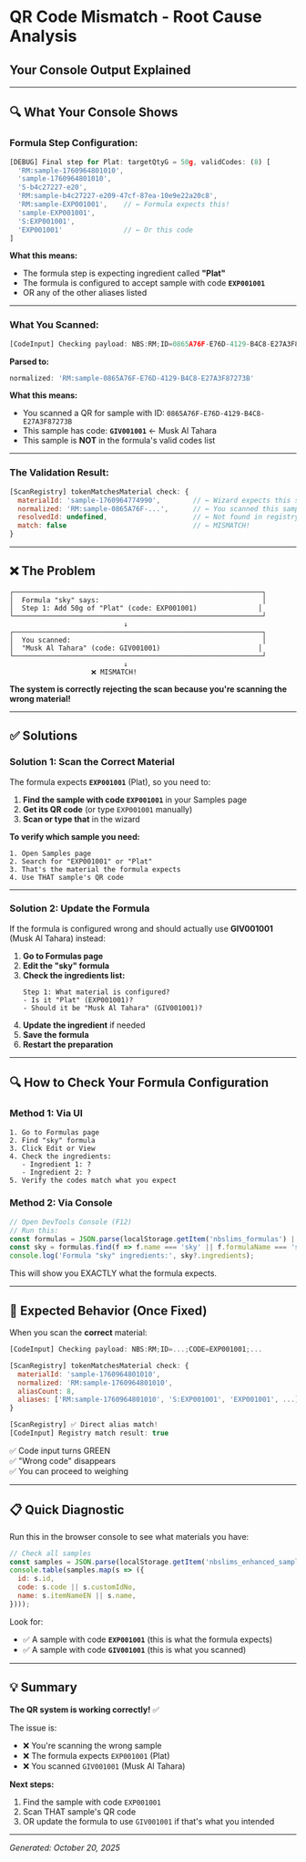 # QR Code Mismatch - Root Cause Analysis
## Your Console Output Explained

---

## 🔍 **What Your Console Shows**

### **Formula Step Configuration:**
```javascript
[DEBUG] Final step for Plat: targetQtyG = 50g, validCodes: (8) [
  'RM:sample-1760964801010',
  'sample-1760964801010',
  'S-b4c27227-e20',
  'RM:sample-b4c27227-e209-47cf-87ea-10e9e22a20c8',
  'RM:sample-EXP001001',    // ← Formula expects this!
  'sample-EXP001001',
  'S:EXP001001',
  'EXP001001'               // ← Or this code
]
```

**What this means:**
- The formula step is expecting ingredient called **"Plat"**
- The formula is configured to accept sample with code **`EXP001001`**
- OR any of the other aliases listed

---

### **What You Scanned:**
```javascript
[CodeInput] Checking payload: NBS:RM;ID=0865A76F-E76D-4129-B4C8-E27A3F87273B;CODE=GIV001001;...
```

**Parsed to:**
```javascript
normalized: 'RM:sample-0865A76F-E76D-4129-B4C8-E27A3F87273B'
```

**What this means:**
- You scanned a QR for sample with ID: `0865A76F-E76D-4129-B4C8-E27A3F87273B`
- This sample has code: **`GIV001001`** ← Musk Al Tahara
- This sample is **NOT** in the formula's valid codes list

---

### **The Validation Result:**
```javascript
[ScanRegistry] tokenMatchesMaterial check: {
  materialId: 'sample-1760964774990',        // ← Wizard expects this sample
  normalized: 'RM:sample-0865A76F-...',      // ← You scanned this sample
  resolvedId: undefined,                     // ← Not found in registry for this step
  match: false                               // ← MISMATCH!
}
```

---

## ❌ **The Problem**

```
┌─────────────────────────────────────────────────────────────┐
│  Formula "sky" says:                                        │
│  Step 1: Add 50g of "Plat" (code: EXP001001)               │
└─────────────────────────────────────────────────────────────┘
                            ↓
┌─────────────────────────────────────────────────────────────┐
│  You scanned:                                               │
│  "Musk Al Tahara" (code: GIV001001)                        │
└─────────────────────────────────────────────────────────────┘
                            ↓
                    ❌ MISMATCH!
```

**The system is correctly rejecting the scan because you're scanning the wrong material!**

---

## ✅ **Solutions**

### **Solution 1: Scan the Correct Material**

The formula expects **`EXP001001`** (Plat), so you need to:

1. **Find the sample with code `EXP001001`** in your Samples page
2. **Get its QR code** (or type `EXP001001` manually)
3. **Scan or type that** in the wizard

**To verify which sample you need:**
```
1. Open Samples page
2. Search for "EXP001001" or "Plat"
3. That's the material the formula expects
4. Use THAT sample's QR code
```

---

### **Solution 2: Update the Formula**

If the formula is configured wrong and should actually use **GIV001001** (Musk Al Tahara) instead:

1. **Go to Formulas page**
2. **Edit the "sky" formula**
3. **Check the ingredients list:**
   ```
   Step 1: What material is configured?
   - Is it "Plat" (EXP001001)?
   - Should it be "Musk Al Tahara" (GIV001001)?
   ```
4. **Update the ingredient** if needed
5. **Save the formula**
6. **Restart the preparation**

---

## 🔍 **How to Check Your Formula Configuration**

### **Method 1: Via UI**
```
1. Go to Formulas page
2. Find "sky" formula
3. Click Edit or View
4. Check the ingredients:
   - Ingredient 1: ?
   - Ingredient 2: ?
5. Verify the codes match what you expect
```

### **Method 2: Via Console**
```javascript
// Open DevTools Console (F12)
// Run this:
const formulas = JSON.parse(localStorage.getItem('nbslims_formulas') || '[]');
const sky = formulas.find(f => f.name === 'sky' || f.formulaName === 'sky');
console.log('Formula "sky" ingredients:', sky?.ingredients);
```

This will show you EXACTLY what the formula expects.

---

## 🎯 **Expected Behavior (Once Fixed)**

When you scan the **correct** material:

```javascript
[CodeInput] Checking payload: NBS:RM;ID=...;CODE=EXP001001;...

[ScanRegistry] tokenMatchesMaterial check: {
  materialId: 'sample-1760964801010',
  normalized: 'RM:sample-1760964801010',
  aliasCount: 8,
  aliases: ['RM:sample-1760964801010', 'S:EXP001001', 'EXP001001', ...]
}

[ScanRegistry] ✅ Direct alias match!
[CodeInput] Registry match result: true
```

✅ Code input turns GREEN  
✅ "Wrong code" disappears  
✅ You can proceed to weighing

---

## 📋 **Quick Diagnostic**

Run this in the browser console to see what materials you have:

```javascript
// Check all samples
const samples = JSON.parse(localStorage.getItem('nbslims_enhanced_samples') || '[]');
console.table(samples.map(s => ({
  id: s.id,
  code: s.code || s.customIdNo,
  name: s.itemNameEN || s.name,
})));
```

Look for:
- ✅ A sample with code **`EXP001001`** (this is what the formula expects)
- ✅ A sample with code **`GIV001001`** (this is what you scanned)

---

## 💡 **Summary**

**The QR system is working correctly!** ✅

The issue is:
- ❌ You're scanning the wrong sample
- ❌ The formula expects `EXP001001` (Plat)
- ❌ You scanned `GIV001001` (Musk Al Tahara)

**Next steps:**
1. Find the sample with code `EXP001001`
2. Scan THAT sample's QR code
3. OR update the formula to use `GIV001001` if that's what you intended

---

*Generated: October 20, 2025*

